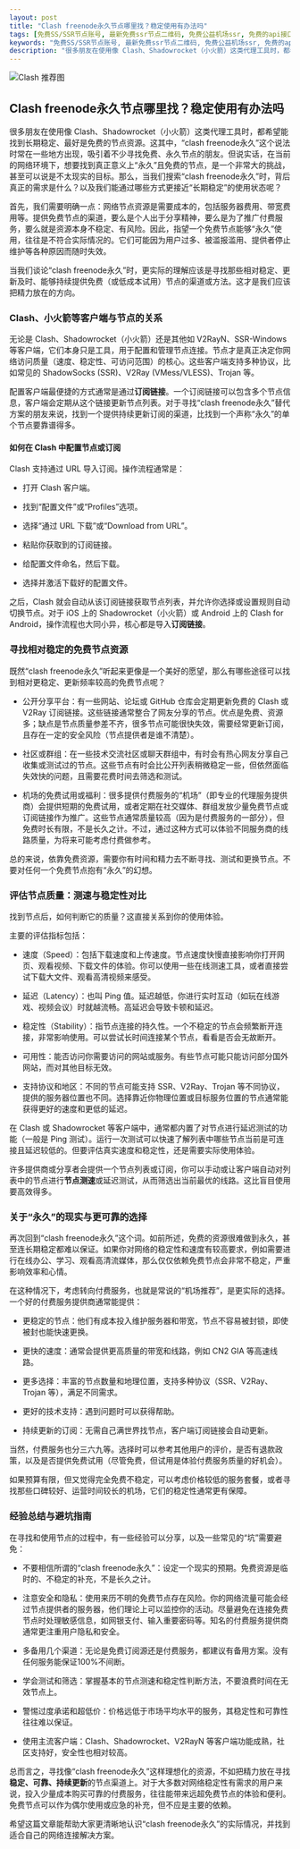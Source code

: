 ```yaml
---
layout: post
title: "Clash freenode永久节点哪里找？稳定使用有办法吗"
tags: [免费SS/SSR节点账号, 最新免费ssr节点二维码, 免费公益机场ssr, 免费的api接口, clash免费url, 一元机场VIP, 免费机场订阅分享]
keywords: "免费SS/SSR节点账号, 最新免费ssr节点二维码, 免费公益机场ssr, 免费的api接口, clash免费url, 一元机场VIP, 免费机场订阅分享"
description: "很多朋友在使用像 Clash、Shadowrocket（小火箭）这类代理工具时，都希望能找到长期稳定、最好是免费的节点资源。这其中，“clash freenode永久”这个说法时常在一些地方出现，吸引着不少寻找免费、永久节点的朋友。但说实话，在当前的网络环境下，想要找到真正意义上“永久”且免费的节点，是一个非常大的挑战，甚至可以说是不太现实的目标。那么，当我们搜索“clash freenode永久”时，背后真正的需求是什么？以及我们能通过哪些方式更接近“长期稳定”的使用状态呢？"
---
```


![Clash 推荐图](https://clashjd.github.io/assets/img/clash节点推荐.png)

## Clash freenode永久节点哪里找？稳定使用有办法吗

很多朋友在使用像 Clash、Shadowrocket（小火箭）这类代理工具时，都希望能找到长期稳定、最好是免费的节点资源。这其中，“clash freenode永久”这个说法时常在一些地方出现，吸引着不少寻找免费、永久节点的朋友。但说实话，在当前的网络环境下，想要找到真正意义上“永久”且免费的节点，是一个非常大的挑战，甚至可以说是不太现实的目标。那么，当我们搜索“clash freenode永久”时，背后真正的需求是什么？以及我们能通过哪些方式更接近“长期稳定”的使用状态呢？

首先，我们需要明确一点：网络节点资源是需要成本的，包括服务器费用、带宽费用等。提供免费节点的渠道，要么是个人出于分享精神，要么是为了推广付费服务，要么就是资源本身不稳定、有风险。因此，指望一个免费节点能够“永久”使用，往往是不符合实际情况的。它们可能因为用户过多、被滥报滥用、提供者停止维护等各种原因而随时失效。

当我们谈论“clash freenode永久”时，更实际的理解应该是寻找那些相对稳定、更新及时、能够持续提供免费（或低成本试用）节点的渠道或方法。这才是我们应该把精力放在的方向。

### Clash、小火箭等客户端与节点的关系

无论是 Clash、Shadowrocket（小火箭）还是其他如 V2RayN、SSR-Windows 等客户端，它们本身只是工具，用于配置和管理节点连接。节点才是真正决定你网络访问质量（速度、稳定性、可访问范围）的核心。这些客户端支持多种协议，比如常见的 ShadowSocks (SSR)、V2Ray (VMess/VLESS)、Trojan 等。

配置客户端最便捷的方式通常是通过**订阅链接**。一个订阅链接可以包含多个节点信息，客户端会定期从这个链接更新节点列表。对于寻找“clash freenode永久”替代方案的朋友来说，找到一个提供持续更新订阅的渠道，比找到一个声称“永久”的单个节点要靠谱得多。

#### 如何在 Clash 中配置节点或订阅

Clash 支持通过 URL 导入订阅。操作流程通常是：

- 打开 Clash 客户端。

- 找到“配置文件”或“Profiles”选项。

- 选择“通过 URL 下载”或“Download from URL”。

- 粘贴你获取到的订阅链接。

- 给配置文件命名，然后下载。

- 选择并激活下载好的配置文件。

之后，Clash 就会自动从该订阅链接获取节点列表，并允许你选择或设置规则自动切换节点。对于 iOS 上的 Shadowrocket（小火箭）或 Android 上的 Clash for Android，操作流程也大同小异，核心都是导入**订阅链接**。

### 寻找相对稳定的免费节点资源

既然“clash freenode永久”听起来更像是一个美好的愿望，那么有哪些途径可以找到相对更稳定、更新频率较高的免费节点呢？

- 公开分享平台：有一些网站、论坛或 GitHub 仓库会定期更新免费的 Clash 或 V2Ray 订阅链接。这些链接通常整合了网友分享的节点。优点是免费、资源多；缺点是节点质量参差不齐，很多节点可能很快失效，需要经常更新订阅，且存在一定的安全风险（节点提供者是谁不清楚）。

- 社区或群组：在一些技术交流社区或聊天群组中，有时会有热心网友分享自己收集或测试过的节点。这些节点有时会比公开列表稍微稳定一些，但依然面临失效快的问题，且需要花费时间去筛选和测试。

- 机场的免费试用或福利：很多提供付费服务的“机场”（即专业的代理服务提供商）会提供短期的免费试用，或者定期在社交媒体、群组发放少量免费节点或订阅链接作为推广。这些节点通常质量较高（因为是付费服务的一部分），但免费时长有限，不是长久之计。不过，通过这种方式可以体验不同服务商的线路质量，为将来可能考虑付费做参考。

总的来说，依靠免费资源，需要你有时间和精力去不断寻找、测试和更换节点。不要对任何一个免费节点抱有“永久”的幻想。

### 评估节点质量：测速与稳定性对比

找到节点后，如何判断它的质量？这直接关系到你的使用体验。

主要的评估指标包括：

- 速度（Speed）：包括下载速度和上传速度。节点速度快慢直接影响你打开网页、观看视频、下载文件的体验。你可以使用一些在线测速工具，或者直接尝试下载大文件、观看高清视频来感受。

- 延迟（Latency）：也叫 Ping 值。延迟越低，你进行实时互动（如玩在线游戏、视频会议）时就越流畅。高延迟会导致卡顿和延迟。

- 稳定性（Stability）：指节点连接的持久性。一个不稳定的节点会频繁断开连接，非常影响使用。可以尝试长时间连接某个节点，看看是否会无故断开。

- 可用性：能否访问你需要访问的网站或服务。有些节点可能只能访问部分国外网站，而对其他目标无效。

- 支持协议和地区：不同的节点可能支持 SSR、V2Ray、Trojan 等不同协议，提供的服务器位置也不同。选择靠近你物理位置或目标服务位置的节点通常能获得更好的速度和更低的延迟。

在 Clash 或 Shadowrocket 等客户端中，通常都内置了对节点进行延迟测试的功能（一般是 Ping 测试）。运行一次测试可以快速了解列表中哪些节点当前是可连接且延迟较低的。但要评估真实速度和稳定性，还是需要实际使用体验。

许多提供商或分享者会提供一个节点列表或订阅，你可以手动或让客户端自动对列表中的节点进行**节点测速**或延迟测试，从而筛选出当前最优的线路。这比盲目使用要高效得多。

### 关于“永久”的现实与更可靠的选择

再次回到“clash freenode永久”这个词。如前所述，免费的资源很难做到永久，甚至连长期稳定都难以保证。如果你对网络的稳定性和速度有较高要求，例如需要进行在线办公、学习、观看高清流媒体，那么仅仅依赖免费节点会非常不稳定，严重影响效率和心情。

在这种情况下，考虑转向付费服务，也就是常说的“机场推荐”，是更实际的选择。一个好的付费服务提供商通常能提供：

- 更稳定的节点：他们有成本投入维护服务器和带宽，节点不容易被封锁，即使被封也能快速更换。

- 更快的速度：通常会提供更高质量的带宽和线路，例如 CN2 GIA 等高速线路。

- 更多选择：丰富的节点数量和地理位置，支持多种协议（SSR、V2Ray、Trojan 等），满足不同需求。

- 更好的技术支持：遇到问题时可以获得帮助。

- 持续更新的订阅：无需自己满世界找节点，客户端订阅链接会自动更新。

当然，付费服务也分三六九等。选择时可以参考其他用户的评价，是否有退款政策，以及是否提供免费试用（尽管免费，但试用是体验付费服务质量的好机会）。

如果预算有限，但又觉得完全免费不稳定，可以考虑价格较低的服务套餐，或者寻找那些口碑较好、运营时间较长的机场，它们的稳定性通常更有保障。

### 经验总结与避坑指南

在寻找和使用节点的过程中，有一些经验可以分享，以及一些常见的“坑”需要避免：

- 不要相信所谓的“clash freenode永久”：设定一个现实的预期。免费资源是临时的、不稳定的补充，不是长久之计。

- 注意安全和隐私：使用来历不明的免费节点存在风险。你的网络流量可能会经过节点提供者的服务器，他们理论上可以监控你的活动。尽量避免在连接免费节点时处理敏感信息，如网银支付、输入重要密码等。知名的付费服务提供商通常更注重用户隐私和安全。

- 多备用几个渠道：无论是免费订阅源还是付费服务，都建议有备用方案。没有任何服务能保证100%不间断。

- 学会测试和筛选：掌握基本的节点测速和稳定性判断方法，不要浪费时间在无效节点上。

- 警惕过度承诺和超低价：价格远低于市场平均水平的服务，其稳定性和可靠性往往难以保证。

- 使用主流客户端：Clash、Shadowrocket、V2RayN 等客户端功能成熟，社区支持好，安全性也相对较高。

总而言之，寻找像“clash freenode永久”这样理想化的资源，不如把精力放在寻找**稳定、可靠、持续更新**的节点渠道上。对于大多数对网络稳定性有需求的用户来说，投入少量成本购买可靠的付费服务，往往能带来远超免费节点的体验和便利。免费节点可以作为偶尔使用或应急的补充，但不应是主要的依赖。

希望这篇文章能帮助大家更清晰地认识“clash freenode永久”的实际情况，并找到适合自己的网络连接解决方案。